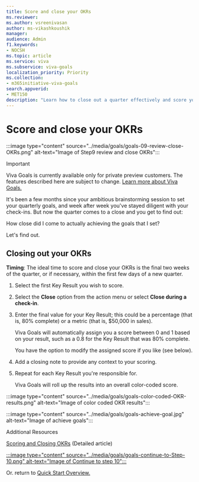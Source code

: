 ```yaml
---
title: Score and close your OKRs
ms.reviewer: 
ms.author: vsreenivasan
author: ms-vikashkoushik
manager: 
audience: Admin
f1.keywords:
- NOCSH
ms.topic: article
ms.service: viva
ms.subservice: viva-goals
localization_priority: Priority
ms.collection:  
- m365initiative-viva-goals  
search.appverid:
- MET150
description: "Learn how to close out a quarter effectively and score your OKRs."
---
```


# Score and close your OKRs

:::image type="content" source="../media/goals/goals-09-review-close-OKRs.png" alt-text="Image of Step9 review and close OKRs":::

> [!IMPORTANT] 
> Viva Goals is currently available only for private preview customers. The features described here are subject to change. [Learn more about Viva Goals.](https://go.microsoft.com/fwlink/?linkid=2189933)

It's been a few months since your ambitious brainstorming session to set your quarterly goals, and week after week you've stayed diligent with your check-ins. But now the quarter comes to a close and you get to find out:

How close did I come to actually achieving the goals that I set?

Let's find out.

## Closing out your OKRs

**Timing**: The ideal time to score and close your OKRs is the final two weeks of the quarter, or if necessary, within the first few days of a new quarter.

1. Select the first Key Result you wish to score.

2. Select the **Close** option from the action menu or select **Close during a check-in**.

3. Enter the final value for your Key Result; this could be a percentage (that is, 80% complete) or a metric (that is, $50,000 in sales).

    Viva Goals will automatically assign you a score between 0 and 1 based on your result, such as a 0.8 for the Key Result that was 80% complete.

    You have the option to modify the assigned score if you like (see below).

6. Add a closing note to provide any context to your scoring.

7. Repeat for each Key Result you're responsible for.

    Viva Goals will roll up the results into an overall color-coded score. 


:::image type="content" source="../media/goals/goals-color-coded-OKR-results.png" alt-text="Image of color coded OKR results":::

:::image type="content" source="../media/goals/goals-achieve-goal.jpg" alt-text="Image of achieve goals":::

Additional Resources

[Scoring and Closing OKRs](https://help.ally.io/en/articles/1796003-scoring-and-closing-okrs) (Detailed article)

[:::image type="content" source="../media/goals/goals-continue-to-Step-10.png" alt-text="Image of Continue to step 10":::](step10-review-reflect-repeat-OKR-process.md)

Or. return to [Quick Start Overview.](https://help.ally.io/en/articles/3483417-start-here-quick-start-overview)